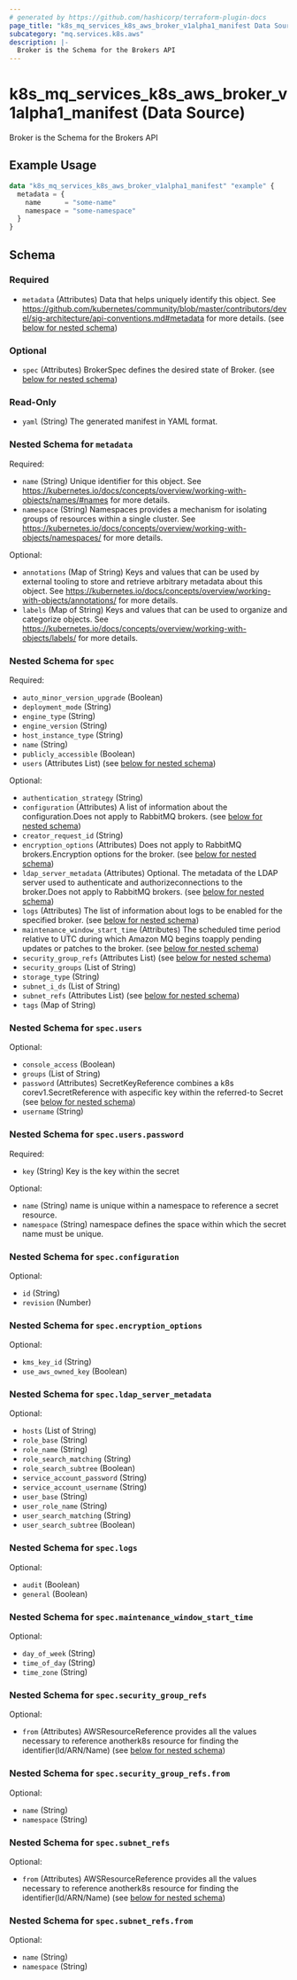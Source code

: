 ```yaml
---
# generated by https://github.com/hashicorp/terraform-plugin-docs
page_title: "k8s_mq_services_k8s_aws_broker_v1alpha1_manifest Data Source - terraform-provider-k8s"
subcategory: "mq.services.k8s.aws"
description: |-
  Broker is the Schema for the Brokers API
---
```


# k8s_mq_services_k8s_aws_broker_v1alpha1_manifest (Data Source)

Broker is the Schema for the Brokers API

## Example Usage

```terraform
data "k8s_mq_services_k8s_aws_broker_v1alpha1_manifest" "example" {
  metadata = {
    name      = "some-name"
    namespace = "some-namespace"
  }
}
```

<!-- schema generated by tfplugindocs -->
## Schema

### Required

- `metadata` (Attributes) Data that helps uniquely identify this object. See https://github.com/kubernetes/community/blob/master/contributors/devel/sig-architecture/api-conventions.md#metadata for more details. (see [below for nested schema](#nestedatt--metadata))

### Optional

- `spec` (Attributes) BrokerSpec defines the desired state of Broker. (see [below for nested schema](#nestedatt--spec))

### Read-Only

- `yaml` (String) The generated manifest in YAML format.

<a id="nestedatt--metadata"></a>
### Nested Schema for `metadata`

Required:

- `name` (String) Unique identifier for this object. See https://kubernetes.io/docs/concepts/overview/working-with-objects/names/#names for more details.
- `namespace` (String) Namespaces provides a mechanism for isolating groups of resources within a single cluster. See https://kubernetes.io/docs/concepts/overview/working-with-objects/namespaces/ for more details.

Optional:

- `annotations` (Map of String) Keys and values that can be used by external tooling to store and retrieve arbitrary metadata about this object. See https://kubernetes.io/docs/concepts/overview/working-with-objects/annotations/ for more details.
- `labels` (Map of String) Keys and values that can be used to organize and categorize objects. See https://kubernetes.io/docs/concepts/overview/working-with-objects/labels/ for more details.


<a id="nestedatt--spec"></a>
### Nested Schema for `spec`

Required:

- `auto_minor_version_upgrade` (Boolean)
- `deployment_mode` (String)
- `engine_type` (String)
- `engine_version` (String)
- `host_instance_type` (String)
- `name` (String)
- `publicly_accessible` (Boolean)
- `users` (Attributes List) (see [below for nested schema](#nestedatt--spec--users))

Optional:

- `authentication_strategy` (String)
- `configuration` (Attributes) A list of information about the configuration.Does not apply to RabbitMQ brokers. (see [below for nested schema](#nestedatt--spec--configuration))
- `creator_request_id` (String)
- `encryption_options` (Attributes) Does not apply to RabbitMQ brokers.Encryption options for the broker. (see [below for nested schema](#nestedatt--spec--encryption_options))
- `ldap_server_metadata` (Attributes) Optional. The metadata of the LDAP server used to authenticate and authorizeconnections to the broker.Does not apply to RabbitMQ brokers. (see [below for nested schema](#nestedatt--spec--ldap_server_metadata))
- `logs` (Attributes) The list of information about logs to be enabled for the specified broker. (see [below for nested schema](#nestedatt--spec--logs))
- `maintenance_window_start_time` (Attributes) The scheduled time period relative to UTC during which Amazon MQ begins toapply pending updates or patches to the broker. (see [below for nested schema](#nestedatt--spec--maintenance_window_start_time))
- `security_group_refs` (Attributes List) (see [below for nested schema](#nestedatt--spec--security_group_refs))
- `security_groups` (List of String)
- `storage_type` (String)
- `subnet_i_ds` (List of String)
- `subnet_refs` (Attributes List) (see [below for nested schema](#nestedatt--spec--subnet_refs))
- `tags` (Map of String)

<a id="nestedatt--spec--users"></a>
### Nested Schema for `spec.users`

Optional:

- `console_access` (Boolean)
- `groups` (List of String)
- `password` (Attributes) SecretKeyReference combines a k8s corev1.SecretReference with aspecific key within the referred-to Secret (see [below for nested schema](#nestedatt--spec--users--password))
- `username` (String)

<a id="nestedatt--spec--users--password"></a>
### Nested Schema for `spec.users.password`

Required:

- `key` (String) Key is the key within the secret

Optional:

- `name` (String) name is unique within a namespace to reference a secret resource.
- `namespace` (String) namespace defines the space within which the secret name must be unique.



<a id="nestedatt--spec--configuration"></a>
### Nested Schema for `spec.configuration`

Optional:

- `id` (String)
- `revision` (Number)


<a id="nestedatt--spec--encryption_options"></a>
### Nested Schema for `spec.encryption_options`

Optional:

- `kms_key_id` (String)
- `use_aws_owned_key` (Boolean)


<a id="nestedatt--spec--ldap_server_metadata"></a>
### Nested Schema for `spec.ldap_server_metadata`

Optional:

- `hosts` (List of String)
- `role_base` (String)
- `role_name` (String)
- `role_search_matching` (String)
- `role_search_subtree` (Boolean)
- `service_account_password` (String)
- `service_account_username` (String)
- `user_base` (String)
- `user_role_name` (String)
- `user_search_matching` (String)
- `user_search_subtree` (Boolean)


<a id="nestedatt--spec--logs"></a>
### Nested Schema for `spec.logs`

Optional:

- `audit` (Boolean)
- `general` (Boolean)


<a id="nestedatt--spec--maintenance_window_start_time"></a>
### Nested Schema for `spec.maintenance_window_start_time`

Optional:

- `day_of_week` (String)
- `time_of_day` (String)
- `time_zone` (String)


<a id="nestedatt--spec--security_group_refs"></a>
### Nested Schema for `spec.security_group_refs`

Optional:

- `from` (Attributes) AWSResourceReference provides all the values necessary to reference anotherk8s resource for finding the identifier(Id/ARN/Name) (see [below for nested schema](#nestedatt--spec--security_group_refs--from))

<a id="nestedatt--spec--security_group_refs--from"></a>
### Nested Schema for `spec.security_group_refs.from`

Optional:

- `name` (String)
- `namespace` (String)



<a id="nestedatt--spec--subnet_refs"></a>
### Nested Schema for `spec.subnet_refs`

Optional:

- `from` (Attributes) AWSResourceReference provides all the values necessary to reference anotherk8s resource for finding the identifier(Id/ARN/Name) (see [below for nested schema](#nestedatt--spec--subnet_refs--from))

<a id="nestedatt--spec--subnet_refs--from"></a>
### Nested Schema for `spec.subnet_refs.from`

Optional:

- `name` (String)
- `namespace` (String)
